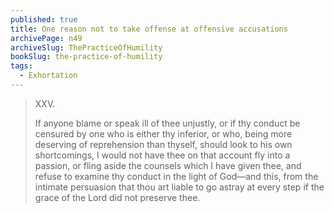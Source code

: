 ```yaml
---
published: true
title: One reason not to take offense at offensive accusations
archivePage: n49
archiveSlug: ThePracticeOfHumility
bookSlug: the-practice-of-humility
tags:
  - Exhortation
---
```


> XXV.
> 
> If anyone blame or speak ill of thee unjustly, or if thy conduct be censured by one who is either thy inferior, or who, being more deserving of reprehension than thyself, should look to his own shortcomings, I would not have thee on that account fly into a passion, or fling aside the counsels which I have given thee, and refuse to examine thy conduct in the light of God—and this, from the intimate persuasion that thou art liable to go astray at every step if the grace of the Lord did not preserve thee.
